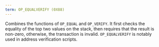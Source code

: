 ```yaml
---
term: OP_EQUALVERIFY (0X88)
---
```


Combines the functions of `OP_EQUAL` and `OP_VERIFY`. It first checks the equality of the top two values on the stack, then requires that the result is non-zero, otherwise, the transaction is invalid. `OP_EQUALVERIFY` is notably used in address verification scripts.